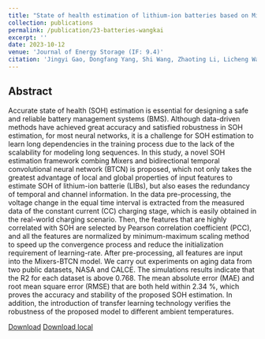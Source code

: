 ```yaml
---
title: "State of health estimation of lithium-ion batteries based on Mixers-bidirectional temporal convolutional neural network"
collection: publications
permalink: /publication/23-batteries-wangkai
excerpt: ''
date: 2023-10-12
venue: 'Journal of Energy Storage (IF: 9.4)'
citation: 'Jingyi Gao, Dongfang Yang, Shi Wang, Zhaoting Li, Licheng Wang, Kai Wang. State of health estimation of lithium-ion batteries based on Mixers-bidirectional temporal convolutional neural network. In Journal of Energy Storage, 2023.'
---
```

Abstract
--
Accurate state of health (SOH) estimation is essential for designing a safe and reliable battery management systems (BMS). Although data-driven methods have achieved great accuracy and satisfied robustness in SOH estimation, for most neural networks, it is a challenge for SOH estimation to learn long dependencies in the training process due to the lack of the scalability for modeling long sequences. In this study, a novel SOH estimation framework combing Mixers and bidirectional temporal convolutional neural network (BTCN) is proposed, which not only takes the greatest advantage of local and global properties of input features to estimate SOH of lithium-ion batterie (LIBs), but also eases the redundancy of temporal and channel information. In the data pre-processing, the voltage change in the equal time interval is extracted from the measured data of the constant current (CC) charging stage, which is easily obtained in the real-world charging scenario. Then, the features that are highly correlated with SOH are selected by Pearson correlation coefficient (PCC), and all the features are normalized by minimum-maximum scaling method to speed up the convergence process and reduce the initialization requirement of learning-rate. After pre-processing, all features are input into the Mixers-BTCN model. We carry out experiments on aging data from two public datasets, NASA and CALCE. The simulations results indicate that the R2 for each dataset is above 0.768. The mean absolute error (MAE) and root mean square error (RMSE) that are both held within 2.34 %, which proves the accuracy and stability of the proposed SOH
estimation. In addition, the introduction of transfer learning technology verifies the robustness of the proposed model to different ambient temperatures.

[Download](https://www.sciencedirect.com/science/article/abs/pii/S2352152X23026464)
[Download local](../files/23-batteries-wangkai.pdf)

